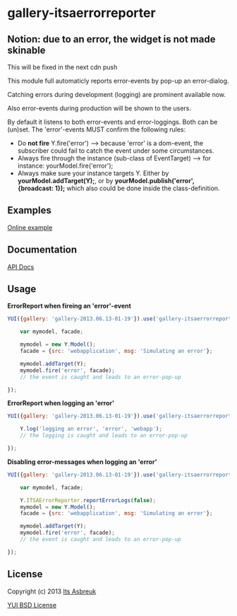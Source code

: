 gallery-itsaerrorreporter
===============


Notion: due to an error, the widget is not made skinable
--------------------------------------------

This will be fixed in the next cdn push



This module full automaticly reports error-events by pop-up an error-dialog.

Catching errors during development (logging) are prominent available now.

Also error-events during production will be shown to the users.


By default it listens to both error-events and error-loggings. Both can be (un)set.
The 'error'-events MUST confirm the following rules:

* Do <b>not fire</b> Y.fire('error') --> because 'error' is a dom-event, the subscriber could fail to catch the event under some circumstances.
* Always fire through the instance (sub-class of EventTarget) --> for instance: yourModel.fire('error');
* Always make sure your instance targets Y. Either by <b>yourModel.addTarget(Y);</b>, or by <b>yourModel.publish('error', {broadcast: 1});</b> which also could be done inside the class-definition.



Examples
--------
[Online example](http://projects.itsasbreuk.nl/examples/itsaerrorreporter/index.html)

Documentation
--------------
[API Docs](http://projects.itsasbreuk.nl/apidocs/classes/Y.ITSAErrorReporter.html)

Usage
-----

<b>ErrorReport when fireing an 'error'-event</b>
```js
YUI({gallery: 'gallery-2013.06.13-01-19'}).use('gallery-itsaerrorreporter', 'model', function(Y) {

    var mymodel, facade;

    mymodel = new Y.Model();
    facade = {src: 'webapplication', msg: 'Simulating an error'};

    mymodel.addTarget(Y);
    mymodel.fire('error', facade);
    // the event is caught and leads to an error-pop-up

});
```

<b>ErrorReport when logging an 'error'</b>
```js
YUI({gallery: 'gallery-2013.06.13-01-19'}).use('gallery-itsaerrorreporter', function(Y) {

    Y.log('logging an error', 'error', 'webapp');
    // the logging is caught and leads to an error-pop-up

});
```

<b>Disabling error-messages when logging an 'error'</b>
```js
YUI({gallery: 'gallery-2013.06.13-01-19'}).use('gallery-itsaerrorreporter', 'model', function(Y) {

    var mymodel, facade;

    Y.ITSAErrorReporter.reportErrorLogs(false);
    mymodel = new Y.Model();
    facade = {src: 'webapplication', msg: 'Simulating an error'};

    mymodel.addTarget(Y);
    mymodel.fire('error', facade);
    // the event is caught and leads to an error-pop-up

});
```

License
-------

Copyright (c) 2013 [Its Asbreuk](http://http://itsasbreuk.nl)

[YUI BSD License](http://developer.yahoo.com/yui/license.html)
